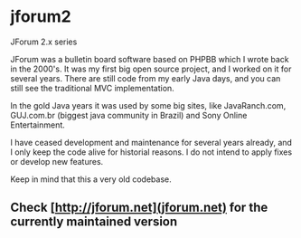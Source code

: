 # jforum2
JForum 2.x series

JForum was a bulletin board software based on PHPBB which I wrote back in the 2000's. It was my first big open source project, and I worked on it for several years. There are still code from my early Java days, and you can still see the traditional MVC implementation. 

In the gold Java years it was used by some big sites, like JavaRanch.com, GUJ.com.br (biggest java community in Brazil) and Sony Online Entertainment. 

I have ceased development and maintenance for several years already, and I only keep the code alive for historial reasons. I do not intend to apply fixes or develop new features. 

Keep in mind that this a very old codebase.

## Check [http://jforum.net](jforum.net) for the currently maintained version
